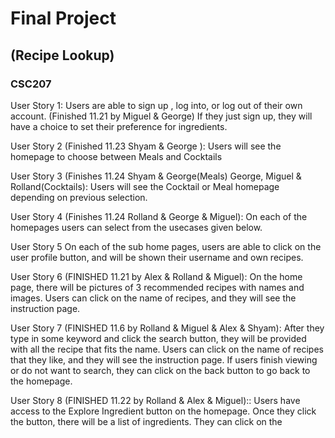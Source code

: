 # Final Project 
## (Recipe Lookup)
### CSC207

User Story 1:
Users are able to sign up , log into, or log out of their own account. (Finished 11.21 by Miguel & George)
If they just sign up, they will have a choice to set their preference for ingredients.

User Story 2 (Finished 11.23 Shyam & George ):
Users will see the homepage to choose between Meals and Cocktails

User Story 3 (Finishes 11.24 Shyam & George(Meals) George, Miguel & Rolland(Cocktails):
Users will see the Cocktail or Meal homepage depending on previous selection.

User Story 4 (Finishes 11.24 Rolland & George & Miguel):
On each of the homepages users can select from the usecases given below.

User Story 5
On each of the sub home pages, users are able to click on the user profile button, and will be shown their username and own recipes.

User Story 6 (FINISHED 11.21 by Alex & Rolland & Miguel):
On the home page, there will be pictures of 3 recommended recipes with names and images.
Users can click on the name of recipes, and they will see the instruction page.

User Story 7 (FINISHED 11.6 by Rolland & Miguel & Alex & Shyam):
After they type in some keyword and click the search button, they will be provided with all the recipe that fits the name.
Users can click on the name of recipes that they like, and they will see the instruction page.
If users finish viewing or do not want to search, they can click on the back button to go back to the homepage. 

User Story 8 (FINISHED 11.22 by Rolland & Alex & Miguel)::
Users have access to the Explore Ingredient button on the homepage. 
Once they click the button, there will be a list of ingredients. 
They can click on the ingredients to view every recipe that contain such ingredient.
Once the user finish viewing, they can click on the back button to go back to the homepage.

User Story 9:
Users will be given the option to bookmark any recipe on the instruction page.
These bookmarked recipes will be shown on the home page.

User Story 10:
Users can choose to draft their own recipe. 
They can choose what ingredients they’d like to use and upload their unique recipe with a creative name.
The created recipe will be shown on each users' profile.

